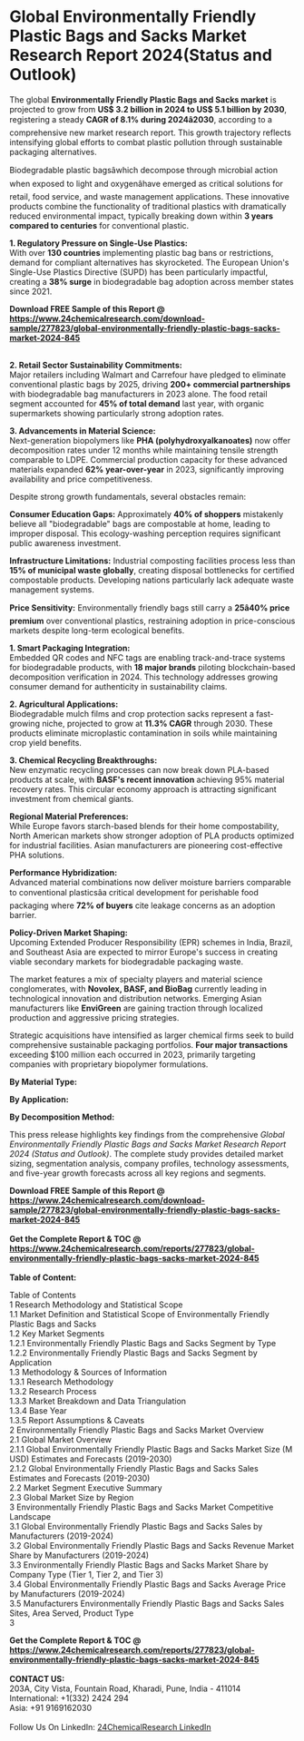 <h1>Global Environmentally Friendly Plastic Bags and Sacks Market Research Report 2024(Status and Outlook)</h1><p>The global <strong>Environmentally Friendly Plastic Bags and Sacks market</strong> is projected to grow from <strong>US$ 3.2 billion in 2024 to US$ 5.1 billion by 2030</strong>, registering a steady <strong>CAGR of 8.1% during 2024â2030</strong>, according to a comprehensive new market research report. This growth trajectory reflects intensifying global efforts to combat plastic pollution through sustainable packaging alternatives.</p><p>Biodegradable plastic bagsâwhich decompose through microbial action when exposed to light and oxygenâhave emerged as critical solutions for retail, food service, and waste management applications. These innovative products combine the functionality of traditional plastics with dramatically reduced environmental impact, typically breaking down within <strong>3 years compared to centuries</strong> for conventional plastic.</p><p><strong>1. Regulatory Pressure on Single-Use Plastics:</strong><br>
With over <strong>130 countries</strong> implementing plastic bag bans or restrictions, demand for compliant alternatives has skyrocketed. The European Union's Single-Use Plastics Directive (SUPD) has been particularly impactful, creating a <strong>38% surge</strong> in biodegradable bag adoption across member states since 2021.</p><div><b>Download FREE Sample of this Report @ 
            <a href="https://www.24chemicalresearch.com/download-sample/277823/global-environmentally-friendly-plastic-bags-sacks-market-2024-845">
            https://www.24chemicalresearch.com/download-sample/277823/global-environmentally-friendly-plastic-bags-sacks-market-2024-845</a></b></div><br><p><strong>2. Retail Sector Sustainability Commitments:</strong><br>
Major retailers including Walmart and Carrefour have pledged to eliminate conventional plastic bags by 2025, driving <strong>200+ commercial partnerships</strong> with biodegradable bag manufacturers in 2023 alone. The food retail segment accounted for <strong>45% of total demand</strong> last year, with organic supermarkets showing particularly strong adoption rates.</p><p><strong>3. Advancements in Material Science:</strong><br>
Next-generation biopolymers like <strong>PHA (polyhydroxyalkanoates)</strong> now offer decomposition rates under 12 months while maintaining tensile strength comparable to LDPE. Commercial production capacity for these advanced materials expanded <strong>62% year-over-year</strong> in 2023, significantly improving availability and price competitiveness.</p><p>Despite strong growth fundamentals, several obstacles remain:</p><p><strong>Consumer Education Gaps:</strong> Approximately <strong>40% of shoppers</strong> mistakenly believe all "biodegradable" bags are compostable at home, leading to improper disposal. This ecology-washing perception requires significant public awareness investment.</p><p><strong>Infrastructure Limitations:</strong> Industrial composting facilities process less than <strong>15% of municipal waste globally</strong>, creating disposal bottlenecks for certified compostable products. Developing nations particularly lack adequate waste management systems.</p><p><strong>Price Sensitivity:</strong> Environmentally friendly bags still carry a <strong>25â40% price premium</strong> over conventional plastics, restraining adoption in price-conscious markets despite long-term ecological benefits.</p><p><strong>1. Smart Packaging Integration:</strong><br>
Embedded QR codes and NFC tags are enabling track-and-trace systems for biodegradable products, with <strong>18 major brands</strong> piloting blockchain-based decomposition verification in 2024. This technology addresses growing consumer demand for authenticity in sustainability claims.</p><p><strong>2. Agricultural Applications:</strong><br>
Biodegradable mulch films and crop protection sacks represent a fast-growing niche, projected to grow at <strong>11.3% CAGR</strong> through 2030. These products eliminate microplastic contamination in soils while maintaining crop yield benefits.</p><p><strong>3. Chemical Recycling Breakthroughs:</strong><br>
New enzymatic recycling processes can now break down PLA-based products at scale, with <strong>BASF's recent innovation</strong> achieving 95% material recovery rates. This circular economy approach is attracting significant investment from chemical giants.</p><p><strong>Regional Material Preferences:</strong><br>
	While Europe favors starch-based blends for their home compostability, North American markets show stronger adoption of PLA products optimized for industrial facilities. Asian manufacturers are pioneering cost-effective PHA solutions.</p><p><strong>Performance Hybridization:</strong><br>
	Advanced material combinations now deliver moisture barriers comparable to conventional plasticsâa critical development for perishable food packaging where <strong>72% of buyers</strong> cite leakage concerns as an adoption barrier.</p><p><strong>Policy-Driven Market Shaping:</strong><br>
	Upcoming Extended Producer Responsibility (EPR) schemes in India, Brazil, and Southeast Asia are expected to mirror Europe's success in creating viable secondary markets for biodegradable packaging waste.</p><p>The market features a mix of specialty players and material science conglomerates, with <strong>Novolex, BASF, and BioBag</strong> currently leading in technological innovation and distribution networks. Emerging Asian manufacturers like <strong>EnviGreen</strong> are gaining traction through localized production and aggressive pricing strategies.</p><p>Strategic acquisitions have intensified as larger chemical firms seek to build comprehensive sustainable packaging portfolios. <strong>Four major transactions</strong> exceeding $100 million each occurred in 2023, primarily targeting companies with proprietary biopolymer formulations.</p><p><strong>By Material Type:</strong></p><p><strong>By Application:</strong></p><p><strong>By Decomposition Method:</strong></p><p>This press release highlights key findings from the comprehensive <em>Global Environmentally Friendly Plastic Bags and Sacks Market Research Report 2024 (Status and Outlook)</em>. The complete study provides detailed market sizing, segmentation analysis, company profiles, technology assessments, and five-year growth forecasts across all key regions and segments.</p><div><b>Download FREE Sample of this Report @ 
            <a href="https://www.24chemicalresearch.com/download-sample/277823/global-environmentally-friendly-plastic-bags-sacks-market-2024-845">
            https://www.24chemicalresearch.com/download-sample/277823/global-environmentally-friendly-plastic-bags-sacks-market-2024-845</a></b></div><br><div><b>Get the Complete Report & TOC @ 
            <a href="https://www.24chemicalresearch.com/reports/277823/global-environmentally-friendly-plastic-bags-sacks-market-2024-845">
            https://www.24chemicalresearch.com/reports/277823/global-environmentally-friendly-plastic-bags-sacks-market-2024-845</a></b></div><br>
            <b>Table of Content:</b><p>Table of Contents<br />
1 Research Methodology and Statistical Scope<br />
1.1 Market Definition and Statistical Scope of Environmentally Friendly Plastic Bags and Sacks<br />
1.2 Key Market Segments<br />
1.2.1 Environmentally Friendly Plastic Bags and Sacks Segment by Type<br />
1.2.2 Environmentally Friendly Plastic Bags and Sacks Segment by Application<br />
1.3 Methodology & Sources of Information<br />
1.3.1 Research Methodology<br />
1.3.2 Research Process<br />
1.3.3 Market Breakdown and Data Triangulation<br />
1.3.4 Base Year<br />
1.3.5 Report Assumptions & Caveats<br />
2 Environmentally Friendly Plastic Bags and Sacks Market Overview<br />
2.1 Global Market Overview<br />
2.1.1 Global Environmentally Friendly Plastic Bags and Sacks Market Size (M USD) Estimates and Forecasts (2019-2030)<br />
2.1.2 Global Environmentally Friendly Plastic Bags and Sacks Sales Estimates and Forecasts (2019-2030)<br />
2.2 Market Segment Executive Summary<br />
2.3 Global Market Size by Region<br />
3 Environmentally Friendly Plastic Bags and Sacks Market Competitive Landscape<br />
3.1 Global Environmentally Friendly Plastic Bags and Sacks Sales by Manufacturers (2019-2024)<br />
3.2 Global Environmentally Friendly Plastic Bags and Sacks Revenue Market Share by Manufacturers (2019-2024)<br />
3.3 Environmentally Friendly Plastic Bags and Sacks Market Share by Company Type (Tier 1, Tier 2, and Tier 3)<br />
3.4 Global Environmentally Friendly Plastic Bags and Sacks Average Price by Manufacturers (2019-2024)<br />
3.5 Manufacturers Environmentally Friendly Plastic Bags and Sacks Sales Sites, Area Served, Product Type<br />
3</p><div><b>Get the Complete Report & TOC @ 
            <a href="https://www.24chemicalresearch.com/reports/277823/global-environmentally-friendly-plastic-bags-sacks-market-2024-845">
            https://www.24chemicalresearch.com/reports/277823/global-environmentally-friendly-plastic-bags-sacks-market-2024-845</a></b></div><br><b>CONTACT US:</b><br>
            203A, City Vista, Fountain Road, Kharadi, Pune, India - 411014<br>
            International: +1(332) 2424 294<br>
            Asia: +91 9169162030 <br><br>
            Follow Us On LinkedIn: <a href="https://www.linkedin.com/company/24chemicalresearch/">24ChemicalResearch LinkedIn</a>